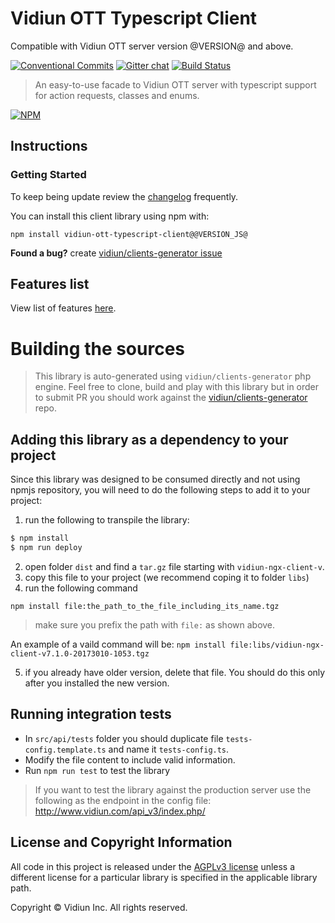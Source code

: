 # Vidiun OTT Typescript Client

Compatible with Vidiun OTT server version @VERSION@ and above.


[![Conventional Commits](https://img.shields.io/badge/Conventional%20Commits-1.0.0-yellow.svg)](https://conventionalcommits.org) [![Gitter chat](https://badges.gitter.im/vidiun-ng/vidiun-ng.png)](https://gitter.im/vidiun-ng/vidiun-ng) [![Build Status](https://travis-ci.org/vidiun/VidiunOttGeneratedAPIClientsTypescript.svg?branch=master)](https://travis-ci.org/vidiun/VidiunOttGeneratedAPIClientsTypescript)

> An easy-to-use facade to Vidiun OTT server with typescript support for action requests, classes and enums.

[![NPM](https://nodei.co/npm/vidiun-ott-typescript-client.png?downloads=true&downloadRank=true&stars=true)](https://nodei.co/npm/vidiun-ott-typescript-client/)

## Instructions

### Getting Started
To keep being update review the [changelog](CHANGELOG.md) frequently.

You can install this client library using npm with:
```
npm install vidiun-ott-typescript-client@@VERSION_JS@
```

 **Found a bug?** create [vidiun/clients-generator issue](https://github.com/vidiun/clients-generator/issues)


## Features list
View list of features [here](features.md).

# Building the sources
> This library is auto-generated using `vidiun/clients-generator` php engine. Feel free to clone, build and play with this library but in order to submit PR you should work against the [vidiun/clients-generator](https://github.com/vidiun/clients-generator) repo.


## Adding this library as a dependency to your project
Since this library was designed to be consumed directly and not using npmjs repository, you will need to do the following steps to add it to your project:
1. run the following to transpile the library:
```bash
$ npm install
$ npm run deploy
```
2. open folder `dist` and find a `tar.gz` file starting with `vidiun-ngx-client-v`.
3. copy this file to your project (we recommend coping it to folder `libs`)
4. run the following command
 ```
 npm install file:the_path_to_the_file_including_its_name.tgz
 ```
> make sure you prefix the path with `file:` as shown above.

An example of a vaild command will be: `npm install file:libs/vidiun-ngx-client-v7.1.0-20173010-1053.tgz`

5. if you already have older version, delete that file. You should do this only after you installed the new version.

## Running integration tests
- In `src/api/tests` folder you should duplicate file `tests-config.template.ts` and name it `tests-config.ts`.
- Modify the file content to include valid information.
- Run `npm run test` to test the library

> If you want to test the library against the production server use the following as the endpoint in the config file: http://www.vidiun.com/api_v3/index.php/


## License and Copyright Information
All code in this project is released under the [AGPLv3 license](http://www.gnu.org/licenses/agpl-3.0.html) unless a different license for a particular library is specified in the applicable library path.

Copyright © Vidiun Inc. All rights reserved.
